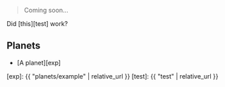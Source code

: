 ---
---

> Coming soon...

Did [this][test] work?

## Planets
- [A planet][exp]

[exp]: {{ "planets/example" | relative_url }}
[test]: {{ "test" | relative_url }}
